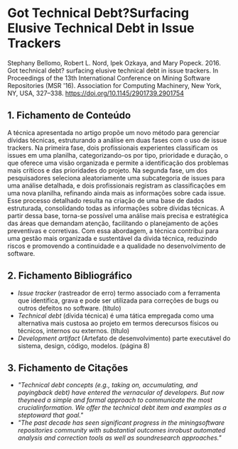 # Got Technical Debt?Surfacing Elusive Technical Debt in Issue Trackers


Stephany Bellomo, Robert L. Nord, Ipek Ozkaya, and Mary Popeck. 2016. Got technical debt? surfacing elusive technical debt in issue trackers. In Proceedings of the 13th International Conference on Mining Software Repositories (MSR '16). Association for Computing Machinery, New York, NY, USA, 327–338. https://doi.org/10.1145/2901739.2901754

## 1. Fichamento de Conteúdo
A técnica apresentada no artigo propõe um novo método para gerenciar dívidas técnicas, estruturando a análise em duas fases com o uso de issue trackers. Na primeira fase, dois profissionais experientes classificam os issues em uma planilha, categorizando-os por tipo, prioridade e duração, o que oferece uma visão organizada e permite a identificação dos problemas mais críticos e das prioridades do projeto. Na segunda fase, um dos pesquisadores seleciona aleatoriamente uma subcategoria de issues para uma análise detalhada, e dois profissionais registram as classificações em uma nova planilha, refinando ainda mais as informações sobre cada issue. Esse processo detalhado resulta na criação de uma base de dados estruturada, consolidando todas as informações sobre dívidas técnicas. A partir dessa base, torna-se possível uma análise mais precisa e estratégica das áreas que demandam atenção, facilitando o planejamento de ações preventivas e corretivas. Com essa abordagem, a técnica contribui para uma gestão mais organizada e sustentável da dívida técnica, reduzindo riscos e promovendo a continuidade e a qualidade no desenvolvimento de software.



## 2. Fichamento Bibliográfico 


* _Issue tracker_ (rastreador de erro) termo associado com a ferramenta que identifica, grava e pode ser utilizada para correções de bugs ou outros defeitos no software. (título)
* _Technical debt_ (dívida técnica) é uma tática empregada como uma alternativa mais custosa ao projeto em termos derecursos físicos ou técnicos, internos ou externos. (título)
* _Development artifact_ (Artefato de desenvolvimento) parte executável do sistema, design, código, modelos. (página 8)

## 3. Fichamento de Citações 


* _"Technical debt concepts (e.g., taking on, accumulating, and payingback debt) have entered the vernacular of developers. But now theyneed a simple and formal approach to communicate the most crucialinformation. We offer the technical debt item and examples as a steptoward that goal."_
* _"The past decade has seen significant progress in the miningsoftware repositories community with substantial outcomes inrobust automated analysis and correction tools as well as soundresearch approaches."_
